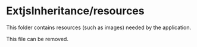 # ExtjsInheritance/resources

This folder contains resources (such as images) needed by the application. 

This file can be removed.
